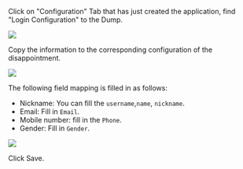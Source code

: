 <IntegrationDetailCard title="Configuration FXiaoKe">

Click on "Configuration" Tab that has just created the application, find "Login Configuration" to the Dump.

![](~@imagesZhCn/integration/fxiaoke/2-1.png)

Copy the information to the corresponding configuration of the disappointment.

![](~@imagesZhCn/integration/fxiaoke/2-2.png)

The following field mapping is filled in as follows:

- Nickname: You can fill the `username`,`name`, `nickname`.
- Email: Fill in `Email`.
- Mobile number: fill in the `Phone`.
- Gender: Fill in `Gender`.

![](~@imagesZhCn/integration/fxiaoke/2-3.png)

Click Save.

</IntegrationDetailCard>
